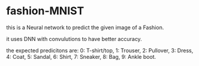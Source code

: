 # fashion-MNIST

this is a Neural network to predict the given image of a Fashion.

it uses DNN with convulutions to have better accuracy.

the expected predicitons are: 
0: T-shirt/top, 1: Trouser, 2: Pullover, 3: Dress, 4: Coat, 5: Sandal, 6: Shirt, 7: Sneaker, 8: Bag, 9: Ankle boot.

